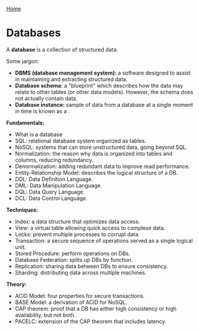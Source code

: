 [Home](../../README.md)

# Databases

A **database** is a collection of structured data.

Some jargon:
- **DBMS (database management system):** a software designed to assist in maintaining and extracting structured data.
- **Database schema:** a "blueprint" which describes how the data may relate to other tables (or other data models). However, the schema does not actually contain data.
- **Database instance:** sample of data from a database at a single moment in time is known as a .

**Fundamentals:**
- What is a database
- SQL: relational database system organized as tables.
- NoSQL: systems that can store unstructured data, going beyond SQL.
- Normalization: the reason why data is organized into tables and columns, reducing redundancy.
- Denormalization: adding redundant data to improve read performance.
- Entity-Relationship Model: describes the logical structure of a DB.
- DDL: Data Definition Language.
- DML: Data Manipulation Language.
- DQL: Data Query Language.
- DCL: Data Control Language.

**Techniques:**
- Index: a data structure that optimizes data access.
- View: a virtual table allowing quick access to complexe data.
- Locks: prevent multiple processes to corrupt data.
- Transaction: a secure sequence of operations served as a single logical unit.
- Stored Procedure: perform operations on DBs.
- Database Federation: splits up DBs by function.
- Replication: sharing data between DBs to ensure consistency.
- Sharding: distributing data across multiple machines.

**Theory:**
- ACID Model: four properties for secure transactions.
- BASE Model: a derivation of ACID for NoSQL.
- CAP theorem: proof that a DB has either high consistency or high availability, but not both.
- PACELC: extension of the CAP theorem that includes latency.
